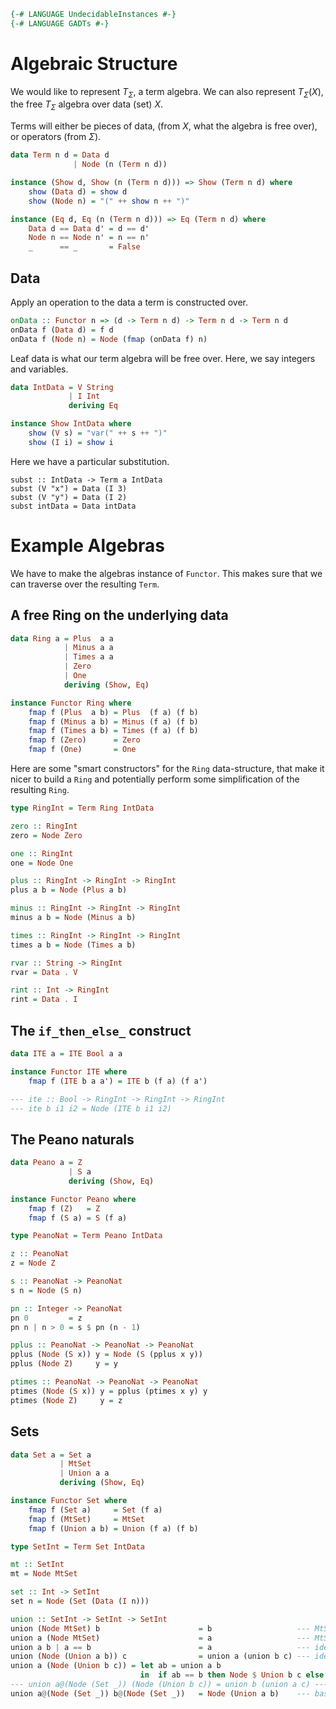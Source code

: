 ```haskell
{-# LANGUAGE UndecidableInstances #-}
{-# LANGUAGE GADTs #-}
```

Algebraic Structure
===================

We would like to represent $T_{\Sigma}$, a term algebra. We can also represent
$T_{\Sigma}(X)$, the free $T_{\Sigma}$ algebra over data (set) $X$.

Terms will either be pieces of data, (from $X$, what the algebra is free over),
or operators (from $\Sigma$).

```haskell
data Term n d = Data d
              | Node (n (Term n d))

instance (Show d, Show (n (Term n d))) => Show (Term n d) where
    show (Data d) = show d
    show (Node n) = "(" ++ show n ++ ")"

instance (Eq d, Eq (n (Term n d))) => Eq (Term n d) where
    Data d == Data d' = d == d'
    Node n == Node n' = n == n'
    _      == _       = False
```

Data
----

Apply an operation to the data a term is constructed over.

```haskell
onData :: Functor n => (d -> Term n d) -> Term n d -> Term n d
onData f (Data d) = f d
onData f (Node n) = Node (fmap (onData f) n)
```

Leaf data is what our term algebra will be free over. Here, we say integers and
variables.

```haskell
data IntData = V String
             | I Int
             deriving Eq

instance Show IntData where
    show (V s) = "var(" ++ s ++ ")"
    show (I i) = show i
```

Here we have a particular substitution.

```
subst :: IntData -> Term a IntData
subst (V "x") = Data (I 3)
subst (V "y") = Data (I 2)
subst intData = Data intData
```

Example Algebras
================

We have to make the algebras instance of `Functor`. This makes sure that we can
traverse over the resulting `Term`.

A free Ring on the underlying data
----------------------------------

```haskell
data Ring a = Plus  a a
            | Minus a a
            | Times a a
            | Zero
            | One
            deriving (Show, Eq)

instance Functor Ring where
    fmap f (Plus  a b) = Plus  (f a) (f b)
    fmap f (Minus a b) = Minus (f a) (f b)
    fmap f (Times a b) = Times (f a) (f b)
    fmap f (Zero)      = Zero
    fmap f (One)       = One
```

Here are some "smart constructors" for the `Ring` data-structure, that make it
nicer to build a `Ring` and potentially perform some simplification of the
resulting `Ring`.

```haskell
type RingInt = Term Ring IntData

zero :: RingInt
zero = Node Zero

one :: RingInt
one = Node One

plus :: RingInt -> RingInt -> RingInt
plus a b = Node (Plus a b)

minus :: RingInt -> RingInt -> RingInt
minus a b = Node (Minus a b)

times :: RingInt -> RingInt -> RingInt
times a b = Node (Times a b)

rvar :: String -> RingInt
rvar = Data . V

rint :: Int -> RingInt
rint = Data . I
```

The `if_then_else_` construct
-----------------------------

```haskell
data ITE a = ITE Bool a a

instance Functor ITE where
    fmap f (ITE b a a') = ITE b (f a) (f a')

--- ite :: Bool -> RingInt -> RingInt -> RingInt
--- ite b i1 i2 = Node (ITE b i1 i2)
```

The Peano naturals
------------------

```haskell
data Peano a = Z
             | S a
             deriving (Show, Eq)

instance Functor Peano where
    fmap f (Z)   = Z
    fmap f (S a) = S (f a)

type PeanoNat = Term Peano IntData

z :: PeanoNat
z = Node Z

s :: PeanoNat -> PeanoNat
s n = Node (S n)

pn :: Integer -> PeanoNat
pn 0         = z
pn n | n > 0 = s $ pn (n - 1)

pplus :: PeanoNat -> PeanoNat -> PeanoNat
pplus (Node (S x)) y = Node (S (pplus x y))
pplus (Node Z)     y = y

ptimes :: PeanoNat -> PeanoNat -> PeanoNat
ptimes (Node (S x)) y = pplus (ptimes x y) y
ptimes (Node Z)     y = z
```

Sets
----

```haskell
data Set a = Set a
           | MtSet
           | Union a a
           deriving (Show, Eq)

instance Functor Set where
    fmap f (Set a)     = Set (f a)
    fmap f (MtSet)     = MtSet
    fmap f (Union a b) = Union (f a) (f b)

type SetInt = Term Set IntData

mt :: SetInt
mt = Node MtSet

set :: Int -> SetInt
set n = Node (Set (Data (I n)))

union :: SetInt -> SetInt -> SetInt
union (Node MtSet) b                      = b                   --- MtSet is left-id
union a (Node MtSet)                      = a                   --- MtSet is right-id
union a b | a == b                        = a                   --- idempotence
union (Node (Union a b)) c                = union a (union b c) --- idempotence
union a (Node (Union b c)) = let ab = union a b
                             in  if ab == b then Node $ Union b c else union ab c
--- union a@(Node (Set _)) (Node (Union b c)) = union b (union a c) --- idempotence
union a@(Node (Set _)) b@(Node (Set _))   = Node (Union a b)    --- base case
```
